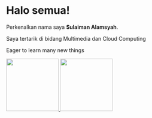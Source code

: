 # Halo semua! 

Perkenalkan nama saya **Sulaiman Alamsyah**.<br>

Saya tertarik di bidang Multimedia dan Cloud Computing<br>

Eager to learn many new things

<p align="left">
<a href="https://github.com/sulaimanalamsyah">
  <img height="140em" src="https://github-readme-stats-eight-theta.vercel.app/api?username=penuliscode&show_icons=true&theme=algolia&include_all_commits=true&count_private=true"/>
  <img height="140em" src="https://github-readme-stats-eight-theta.vercel.app/api/top-langs/?username=penuliscode&layout=compact&theme=algolia"/>
</a>
</p>
